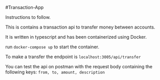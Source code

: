 #Transaction-App

Instructions to follow.

This is contains a transaction api to transfer money between accounts.

It is written in typescript and has been containerized using Docker.

run `docker-compose up` to start the container.

To make a transfer the endpoint is `localhost:3005/api/transfer`

You can test the api on postman with the request body containing the following keys:
`from, to, amount, description`
